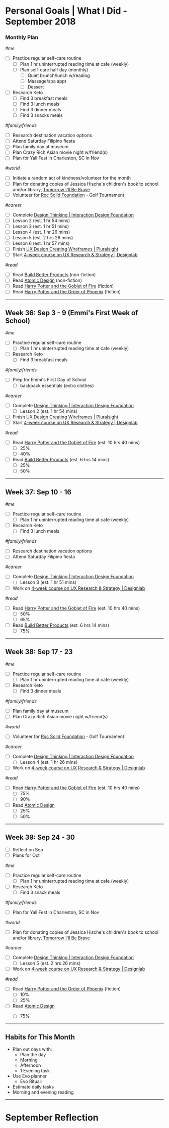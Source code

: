 Personal Goals | What I Did - September 2018
==============

### Monthly Plan

_#me_
- [ ] Practice regular self-care routine
  - [ ] Plan 1 hr uninterrupted reading time at cafe (weekly)
  - [ ] Plan self-care half day (monthly)
    - [ ] Quiet brunch/lunch w/reading
    - [ ] Massage/spa appt 
    - [ ] Dessert
- [ ] Research Keto 
  - [ ] Find 3 breakfast meals
  - [ ] Find 3 lunch meals
  - [ ] Find 3 dinner meals
  - [ ] Find 3 snacks meals

_#family/friends_
- [ ] Research destination vacation options 
- [ ] Attend Saturday Filipino fiesta
- [ ] Plan family day at museum 
- [ ] Plan Crazy Rich Asian movie night w/friend(s)
- [ ] Plan for Yall Fest in Charleston, SC in Nov

_#world_
- [ ] Initiate a random act of kindness/volunteer for the month
- [ ] Plan for donating copies of Jessica Hische's children's book to school and/or library, [Tomorrow I'll Be Brave](https://smile.amazon.com/gp/product/1524787019/ref=smi_www_rco2_go_smi_1405964225?_encoding=UTF8&ie=UTF8&linkCode=sl1&linkId=14ae1dab4dd3b2f37f22cb83f7828a46&tag=jesshisc-20)
- [ ] Volunteer for [Roc Solid Foundation](http://rocsolidfoundation.org/) - Golf Tournament

_#career_
 - [ ] Complete [Design Thinking | Interaction Design Foundation](https://www.interaction-design.org/courses/design-thinking-the-beginner-s-guide?r=candi-lemoine)
  - [ ] Lesson 2 (est. 1 hr 54 mins)
  - [ ] Lesson 3 (est. 1 hr 51 mins)
  - [ ] Lesson 4 (est. 1 hr 26 mins)
  - [ ] Lesson 5 (est. 2 hrs 26 mins)
  - [ ] Lesson 6 (est. 1 hr 57 mins)
- [ ] Finish [UX Design Creating Wireframes | Pluralsight](https://app.pluralsight.com/library/courses/ux-design-creating-wireframes)
- [ ] Start [4-week course on UX Research & Strategy | Designlab](https://trydesignlab.com/ux-design-course/)

_#read_
- [ ] Read [Build Better Products](https://www.goodreads.com/book/show/32856281-build-better-products) (non-fiction)
- [ ] Read [Atomic Design](https://www.goodreads.com/book/show/29567165-atomic-design) (non-fiction)
- [ ] Read [Harry Potter and the Goblet of Fire](https://www.goodreads.com/book/show/17347382-harry-potter-and-the-goblet-of-fire) (fiction)
- [ ] Read [Harry Potter and the Order of Phoenix](https://www.goodreads.com/book/show/17347381-harry-potter-and-the-order-of-the-phoenix) (fiction)

---

## Week 36: Sep 3 - 9 (Emmi's First Week of School)

_#me_
- [ ] Practice regular self-care routine
  - [ ] Plan 1 hr uninterrupted reading time at cafe (weekly)
- [ ] Research Keto 
  - [ ] Find 3 breakfast meals

_#family/friends_
- [ ] Prep for Emmi's First Day of School
  - [ ] backpack essentials (extra clothes)

_#career_
- [ ] Complete [Design Thinking | Interaction Design Foundation](https://www.interaction-design.org/courses/design-thinking-the-beginner-s-guide?r=candi-lemoine)
  - [ ] Lesson 2 (est. 1 hr 54 mins)
- [ ] Finish [UX Design Creating Wireframes | Pluralsight](https://app.pluralsight.com/library/courses/ux-design-creating-wireframes)
- [ ] Start [4-week course on UX Research & Strategy | Designlab](https://trydesignlab.com/ux-design-course/) 

_#read_
- [ ] Read [Harry Potter and the Goblet of Fire](https://www.goodreads.com/book/show/17347382-harry-potter-and-the-goblet-of-fire) (est. 10 hrs 40 mins)
  - [ ] 25%
  - [ ] 40%  
- [ ] Read [Build Better Products](https://www.goodreads.com/book/show/32856281-build-better-products) (est. 6 hrs 14 mins)
  - [ ] 25%
  - [ ] 50%
  
---

## Week 37: Sep 10 - 16

_#me_
- [ ] Practice regular self-care routine
  - [ ] Plan 1 hr uninterrupted reading time at cafe (weekly)
- [ ] Research Keto 
  - [ ] Find 3 lunch meals

_#family/friends_
- [ ] Research destination vacation options
- [ ] Attend Saturday Filipino fiesta

_#career_
- [ ] Complete [Design Thinking | Interaction Design Foundation](https://www.interaction-design.org/courses/design-thinking-the-beginner-s-guide?r=candi-lemoine)
  - [ ] Lesson 3 (est. 1 hr 51 mins)
- [ ] Work on [4-week course on UX Research & Strategy | Designlab](https://trydesignlab.com/ux-design-course/)  

_#read_
- [ ] Read [Harry Potter and the Goblet of Fire](https://www.goodreads.com/book/show/17347382-harry-potter-and-the-goblet-of-fire) (est. 10 hrs 40 mins)
  - [ ] 50%
  - [ ] 65%
- [ ] Read [Build Better Products](https://www.goodreads.com/book/show/32856281-build-better-products) (est. 6 hrs 14 mins)
  - [ ] 75%

---

## Week 38: Sep 17 - 23

_#me_
- [ ] Practice regular self-care routine
  - [ ] Plan 1 hr uninterrupted reading time at cafe (weekly)
- [ ] Research Keto 
  - [ ] Find 3 dinner meals

_#family/friends_
- [ ] Plan family day at museum 
- [ ] Plan Crazy Rich Asian movie night w/friend(s)

_#world_
- [ ] Volunteer for [Roc Solid Foundation](http://rocsolidfoundation.org/) - Golf Tournament

_#career_
- [ ] Complete [Design Thinking | Interaction Design Foundation](https://www.interaction-design.org/courses/design-thinking-the-beginner-s-guide?r=candi-lemoine)
  - [ ] Lesson 4 (est. 1 hr 26 mins)  
- [ ] Work on [4-week course on UX Research & Strategy | Designlab](https://trydesignlab.com/ux-design-course/)  

_#read_
- [ ] Read [Harry Potter and the Goblet of Fire](https://www.goodreads.com/book/show/17347382-harry-potter-and-the-goblet-of-fire) (est. 10 hrs 40 mins)
  - [ ] 75%
  - [ ] 90%
- [ ] Read [Atomic Design](https://www.goodreads.com/book/show/29567165-atomic-design) 
  - [ ] 25%
  - [ ] 50%
  
---

## Week 39: Sep 24 - 30

- [ ] Reflect on Sep
- [ ] Plans for Oct

_#me_
- [ ] Practice regular self-care routine
  - [ ] Plan 1 hr uninterrupted reading time at cafe (weekly)
- [ ] Research Keto 
  - [ ] Find 3 snack meals

_#family/friends_
- [ ] Plan for Yall Fest in Charleston, SC in Nov

_#world_
- [ ] Plan for donating copies of Jessica Hische's children's book to school and/or library, [Tomorrow I'll Be Brave](https://smile.amazon.com/gp/product/1524787019/ref=smi_www_rco2_go_smi_1405964225?_encoding=UTF8&ie=UTF8&linkCode=sl1&linkId=14ae1dab4dd3b2f37f22cb83f7828a46&tag=jesshisc-20)

_#career_
- [ ] Complete [Design Thinking | Interaction Design Foundation](https://www.interaction-design.org/courses/design-thinking-the-beginner-s-guide?r=candi-lemoine)
  - [ ] Lesson 5 (est. 2 hrs 26 mins)  
- [ ] Work on [4-week course on UX Research & Strategy | Designlab](https://trydesignlab.com/ux-design-course/)  

_#read_
- [ ] Read [Harry Potter and the Order of Phoenix](https://www.goodreads.com/book/show/17347381-harry-potter-and-the-order-of-the-phoenix) (fiction)
  - [ ] 10%
  - [ ] 25%
- [ ] Read [Atomic Design](https://www.goodreads.com/book/show/29567165-atomic-design) 
  - [ ] 75%


---

## Habits for This Month
- Plan out days with: 
  - Plan the day
  - Morning
  - Afternoon
  - 1 Evening task
- Use Evo planner
  - Evo Ritual: 
- Estimate daily tasks
- Morning and evening reading

---


# September Reflection
